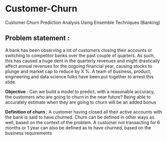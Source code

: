 # Customer-Churn

 Customer Churn Prediction Analysis Using Ensemble Techniques (Banking)

## Problem statement :

A bank has been observing a lot of customers closing their accounts or switching to competitor banks over the past couple of quarters. As such, this has caused a huge dent in the quarterly revenues and might drastically affect annual revenues for the ongoing financial year, causing stocks to plunge and market cap to reduce by X %. A team of business, product, engineering and data science folks have been put together to arrest this slide. 

__Objective__ : Can we build a model to predict, with a reasonable accuracy, the customers who are going to churn in the near future? Being able to accurately estimate when they are going to churn will be an added bonus

__Definition of churn__ : A customer having closed all their active accounts with the bank is said to have churned. Churn can be defined in other ways as well, based on the context of the problem. A customer not transacting for 6 months or 1 year can also be defined as to have churned, based on the business requirements 
